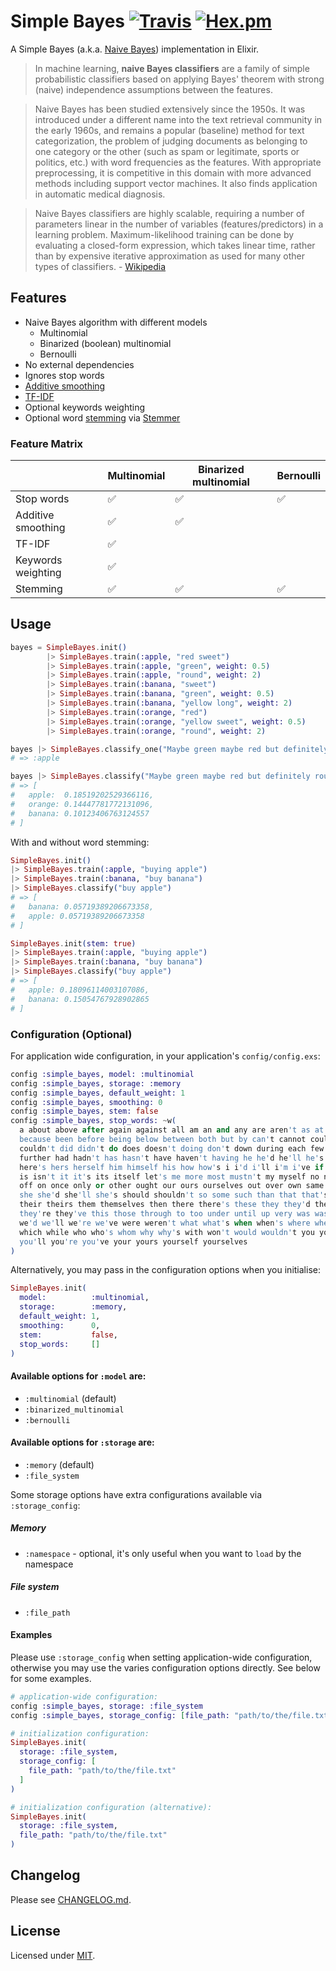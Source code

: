 # Simple Bayes [![Travis](https://img.shields.io/travis/fredwu/simple_bayes.svg)](https://travis-ci.org/fredwu/simple_bayes) [![Hex.pm](https://img.shields.io/hexpm/v/simple_bayes.svg)](https://hex.pm/packages/simple_bayes)

A Simple Bayes (a.k.a. [Naive Bayes](https://en.wikipedia.org/wiki/Naive_Bayes_classifier)) implementation in Elixir.

> In machine learning, __naive Bayes classifiers__ are a family of simple probabilistic classifiers based on applying Bayes' theorem with strong (naive) independence assumptions between the features.

> Naive Bayes has been studied extensively since the 1950s. It was introduced under a different name into the text retrieval community in the early 1960s, and remains a popular (baseline) method for text categorization, the problem of judging documents as belonging to one category or the other (such as spam or legitimate, sports or politics, etc.) with word frequencies as the features. With appropriate preprocessing, it is competitive in this domain with more advanced methods including support vector machines. It also finds application in automatic medical diagnosis.

> Naive Bayes classifiers are highly scalable, requiring a number of parameters linear in the number of variables (features/predictors) in a learning problem. Maximum-likelihood training can be done by evaluating a closed-form expression, which takes linear time, rather than by expensive iterative approximation as used for many other types of classifiers. - [Wikipedia](https://en.wikipedia.org/wiki/Naive_Bayes_classifier)

## Features

- Naive Bayes algorithm with different models
  - Multinomial
  - Binarized (boolean) multinomial
  - Bernoulli
- No external dependencies
- Ignores stop words
- [Additive smoothing](https://en.wikipedia.org/wiki/Additive_smoothing)
- [TF-IDF](https://en.wikipedia.org/wiki/Tf-idf)
- Optional keywords weighting
- Optional word [stemming](https://en.wikipedia.org/wiki/Stemming) via [Stemmer](https://github.com/fredwu/stemmer)

### Feature Matrix

|                    | Multinomial | Binarized multinomial | Bernoulli |
|--------------------|-------------|-----------------------|-----------|
| Stop words         | ✅          | ✅                    | ✅       |
| Additive smoothing | ✅          | ✅                    |          |
| TF-IDF             | ✅          |                       |          |
| Keywords weighting | ✅          |                       |          |
| Stemming           | ✅          | ✅                    | ✅       |

## Usage

```elixir
bayes = SimpleBayes.init()
        |> SimpleBayes.train(:apple, "red sweet")
        |> SimpleBayes.train(:apple, "green", weight: 0.5)
        |> SimpleBayes.train(:apple, "round", weight: 2)
        |> SimpleBayes.train(:banana, "sweet")
        |> SimpleBayes.train(:banana, "green", weight: 0.5)
        |> SimpleBayes.train(:banana, "yellow long", weight: 2)
        |> SimpleBayes.train(:orange, "red")
        |> SimpleBayes.train(:orange, "yellow sweet", weight: 0.5)
        |> SimpleBayes.train(:orange, "round", weight: 2)

bayes |> SimpleBayes.classify_one("Maybe green maybe red but definitely round and sweet.")
# => :apple

bayes |> SimpleBayes.classify("Maybe green maybe red but definitely round and sweet.")
# => [
#   apple:  0.18519202529366116,
#   orange: 0.14447781772131096,
#   banana: 0.10123406763124557
# ]
```

With and without word stemming:

```elixir
SimpleBayes.init()
|> SimpleBayes.train(:apple, "buying apple")
|> SimpleBayes.train(:banana, "buy banana")
|> SimpleBayes.classify("buy apple")
# => [
#   banana: 0.05719389206673358,
#   apple: 0.05719389206673358
# ]

SimpleBayes.init(stem: true)
|> SimpleBayes.train(:apple, "buying apple")
|> SimpleBayes.train(:banana, "buy banana")
|> SimpleBayes.classify("buy apple")
# => [
#   apple: 0.18096114003107086,
#   banana: 0.15054767928902865
# ]
```

### Configuration (Optional)

For application wide configuration, in your application's `config/config.exs`:

```elixir
config :simple_bayes, model: :multinomial
config :simple_bayes, storage: :memory
config :simple_bayes, default_weight: 1
config :simple_bayes, smoothing: 0
config :simple_bayes, stem: false
config :simple_bayes, stop_words: ~w(
  a about above after again against all am an and any are aren't as at be
  because been before being below between both but by can't cannot could
  couldn't did didn't do does doesn't doing don't down during each few for from
  further had hadn't has hasn't have haven't having he he'd he'll he's her here
  here's hers herself him himself his how how's i i'd i'll i'm i've if in into
  is isn't it it's its itself let's me more most mustn't my myself no nor not of
  off on once only or other ought our ours ourselves out over own same shan't
  she she'd she'll she's should shouldn't so some such than that that's the
  their theirs them themselves then there there's these they they'd they'll
  they're they've this those through to too under until up very was wasn't we
  we'd we'll we're we've were weren't what what's when when's where where's
  which while who who's whom why why's with won't would wouldn't you you'd
  you'll you're you've your yours yourself yourselves
)
```

Alternatively, you may pass in the configuration options when you initialise:

```elixir
SimpleBayes.init(
  model:          :multinomial,
  storage:        :memory,
  default_weight: 1,
  smoothing:      0,
  stem:           false,
  stop_words:     []
)
```

#### Available options for `:model` are:

- `:multinomial` (default)
- `:binarized_multinomial`
- `:bernoulli`

#### Available options for `:storage` are:

- `:memory` (default)
- `:file_system`

Some storage options have extra configurations available via `:storage_config`:

##### Memory

- `:namespace` - optional, it's only useful when you want to `load` by the namespace

##### File system

- `:file_path`

#### Examples

Please use `:storage_config` when setting application-wide configuration, otherwise you may use the varies configuration options directly. See below for some examples.

```elixir
# application-wide configuration:
config :simple_bayes, storage: :file_system
config :simple_bayes, storage_config: [file_path: "path/to/the/file.txt"]

# initialization configuration:
SimpleBayes.init(
  storage: :file_system,
  storage_config: [
    file_path: "path/to/the/file.txt"
  ]
)

# initialization configuration (alternative):
SimpleBayes.init(
  storage: :file_system,
  file_path: "path/to/the/file.txt"
)
```

## Changelog

Please see [CHANGELOG.md](CHANGELOG.md).

## License

Licensed under [MIT](http://fredwu.mit-license.org/).
